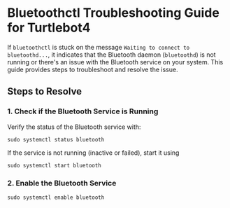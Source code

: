 # Bluetoothctl Troubleshooting Guide for Turtlebot4

If `bluetoothctl` is stuck on the message `Waiting to connect to bluetoothd...`, it indicates that the Bluetooth daemon (`bluetoothd`) is not running or there's an issue with the Bluetooth service on your system. This guide provides steps to troubleshoot and resolve the issue.


## Steps to Resolve

### 1. Check if the Bluetooth Service is Running
   Verify the status of the Bluetooth service with:
   ```
   sudo systemctl status bluetooth
```
If the service is not running (inactive or failed), start it using
```
sudo systemctl start bluetooth
```

### 2. Enable the Bluetooth Service
`sudo systemctl enable bluetooth`
